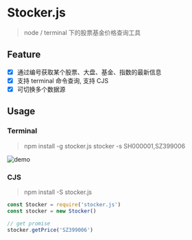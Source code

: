 # Stocker.js
> node / terminal 下的股票基金价格查询工具

## Feature
- [x] 通过编号获取某个股票、大盘、基金、指数的最新信息
- [x] 支持 terminal 命令查询, 支持 CJS
- [x] 可切换多个数据源

## Usage
### Terminal
> npm install -g stocker.js
> stocker -s SH000001,SZ399006

![demo](https://i.loli.net/2019/08/01/5d42e4a19304e57323.gif)


### CJS
> npm install -S stocker.js

```javascript
const Stocker = require('stocker.js')
const stocker = new Stocker()

// get promise
stocker.getPrice('SZ399006')
```


